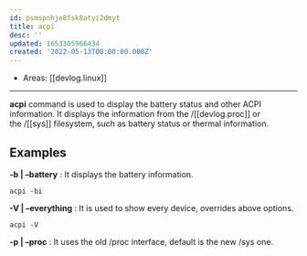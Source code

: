 ```yaml
---
id: psmspnhje8fsk8atyi2dmyt
title: acpi
desc: ''
updated: 1653305966434
created: '2022-05-13T00:00:00.000Z'
---
```


- Areas: [[devlog.linux]]

---

**acpi** command is used to display the battery status and other ACPI information. It displays the information from the /[[devlog.proc]] or the /[[sys]] filesystem, such as battery status or thermal information.

## Examples

**-b | –battery** : It displays the battery information.

```
acpi -bi
```

**-V | –everything** : It is used to show every device, overrides above options.

```
acpi -V
```

**-p | –proc** : It uses the old /proc interface, default is the new /sys one.
